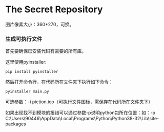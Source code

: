 # The Secret Repository

图片像素大小：360*270，可换。



###  生成可执行文件

首先要确保已安装代码有需要的所有库。



这里使用pyinstaller:

`pip install pyinstaller`



然后打开命令行，在代码所在文件夹下执行如下命令：

```
pyinstaller main.py
```

可选参数：-i piction.ico（可执行文件图标，需保存在代码所在文件夹下）

如果出现找不到模块的报错可以通过参数-p说明python包所在位置：如：-p C:\Users\90446\AppData\Local\Programs\Python\Python38-32\Lib\site-packages
